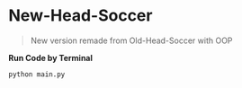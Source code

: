 # New-Head-Soccer

>New version remade from Old-Head-Soccer with OOP

__Run Code by Terminal__

`python main.py`
